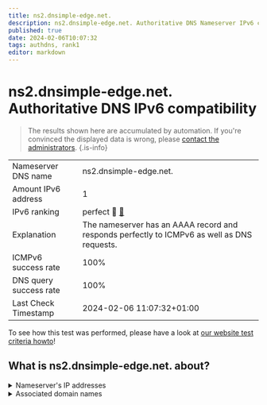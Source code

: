 ```yaml
---
title: ns2.dnsimple-edge.net.
description: ns2.dnsimple-edge.net. Authoritative DNS Nameserver IPv6 compatibility
published: true
date: 2024-02-06T10:07:32
tags: authdns, rank1
editor: markdown
---
```


# ns2.dnsimple-edge.net. Authoritative DNS IPv6 compatibility

> The results shown here are accumulated by automation. If you're convinced the displayed data is wrong, please [contact the administrators](/howto/chat). 
{.is-info}




|   |   |
| - | - |
| Nameserver DNS name | ns2.dnsimple-edge.net.
| Amount IPv6 address | 1
| IPv6 ranking | perfect :1st_place_medal: [🔗](/howto/ranking) |
| Explanation | The nameserver has an AAAA record and responds perfectly to ICMPv6 as well as DNS requests. |
| ICMPv6 success rate | 100%|
| DNS query success rate | 100% |
| Last Check Timestamp | 2024-02-06 11:07:32+01:00 |

To see how this test was performed, please have a look at [our website test criteria howto](/howto/testcriteria/authdns)!


## What is ns2.dnsimple-edge.net. about?




<details>
<summary>Nameserver's IP addresses</summary>

2620:111:8005::53

</details>



<details>
<summary>Associated domain names</summary>

rethinkdb.com

</details>
